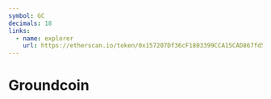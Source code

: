```yaml
---
symbol: GC
decimals: 18
links:
  - name: explorer
    url: https://etherscan.io/token/0x157207Df36cF1803399CCA15CAD867fd54514Fde
---
```


# Groundcoin
